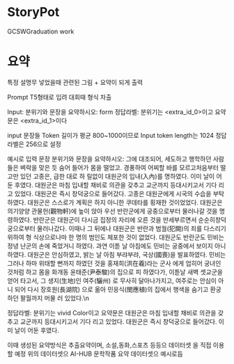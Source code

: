 # StoryPot
GCSWGraduation work

# 요약
특정 설명무 넣었을때 관련된 그림 + 요약이 되게 출력

Prompt T5형태로 입려 대회때 형식 차출 

Input: 분위기와 문장을 요약하시오: form 
정답라벨: 분위기는 <extra_id_0>이고 요약문은 <extra_id_1>이다

input 문장들 Token 길이가 평균 800~1000이므로 Input token length는 1024 정답 라벨은 256으로 설정

예시로 입력 문장
분위기와 문장을 요약하시오: 그에 대조되어, 세도하고 행학하던 사람들은 벼락을 맞은 듯 숨어 들어가 몸을 떨었고. 경풍하여 어찌할 바를 모르고처음부터 떨고만 있던 고종은, 급한 대로 하 릴없이 대원군의 입내(入內)를 명하였다. 이미 날이 어둔 후였다. 대원군은 마침 입내할 채비로 의관을 갖추고 교군까지 등대시키고서 기다 리고 있었다. 대원군은 즉시 창덕궁으로 들어갔다. 고종은 대원군에게 시국의 수습을 부탁하였다. 대원군은 스스로가 계획은 하지 아니한 쿠데타를 횡재한 것이었었다. 대원군은 의기양양 관물헌(觀物軒)에 높이 앉아 우선 반란군에게 궁중으로부터 물러나갈 것을 명령하였다. 반란군은 대원군이 다시금 집정의 자리에 오른 것을 만세부르면서 순순히창덕궁으로부터 물러나갔다. 이때나 그 뒤에나 대원군은 반란과 범궐(犯闕)의 죄를 다스리기 위하여 형 식상으로나마 한 명의 범인도 체포한 것이 없었다. 대원군도 반란군도 민비는 정녕 난군의 손에 죽었거니 하였다. 과연 이튿 날 아침에도 민비는 궁중에서 보이지 아니하였다. 대원군은 안심하였고, 밝는 날 아침 부랴부랴, 국상(國喪)을 발표하였다. 민비는 그러나 하마 위태할 뻔까지 하였던 것을 홍재희(洪在羲)라는 군사 에게 업히어 궁녀인 것처럼 하고 몸을 화개동 윤태준(尹泰駿)의 집으로 피 하였다가, 이튿날 새벽 셋교군을 얻어 타고서, 그 생지(生地)인 여주(驪州) 로 무사히 달아나가지고, 여주로는 안심이 아니 되어 다시 장호원(長湖院) 으로 옮아 민응식(閔應植)의 집에서 행색을 숨기고 환궁하던 팔월까지 머물 러 있었다.\n

정답라벨: 분위기는 vivid Color이고 요약문은 대원군은 마침 입내할 채비로 의관을 갖추고 교군까지 등대시키고서 기다 리고 있었다. 대원군은 즉시 창덕궁으로 들어갔다. 이미 날이 어둔 후였다.

이때 생성된 요약방식은 추출요약이며, 소설,동화,스포츠 등등으 데이터셋 을 직접 이용할 예정 위의 데이터셋으 AI-HUB 문학작품 요약 데이터셋으 예시로듬
